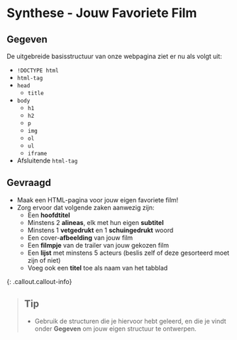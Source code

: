 # Synthese - Jouw Favoriete Film

## Gegeven
De uitgebreide basisstructuur van onze webpagina ziet er nu als volgt uit:

* `!DOCTYPE html`
* `html-tag`
* `head`
  * `title`
* `body`
  * `h1`
  * `h2`
  * `p`
  * `img`
  * `ol`
  * `ul`
  * `iframe`
* Afsluitende `html-tag`

## Gevraagd
* Maak een HTML-pagina voor jouw eigen favoriete film! 
* Zorg ervoor dat volgende zaken aanwezig zijn:
  * Een **hoofdtitel**
  * Minstens 2 **alineas**, elk met hun eigen **subtitel**
  * Minstens 1 **vetgedrukt** en 1 **schuingedrukt** woord
  * Een cover-**afbeelding** van jouw film
  * Een **filmpje** van de trailer van jouw gekozen film
  * Een **lijst** met minstens 5 acteurs (beslis zelf of deze gesorteerd moet zijn of niet)
  * Voeg ook een **titel** toe als naam van het tabblad


{: .callout.callout-info}
>## Tip
>* Gebruik de structuren die je hiervoor hebt geleerd, en die je vindt onder **Gegeven** om jouw eigen structuur te ontwerpen. 